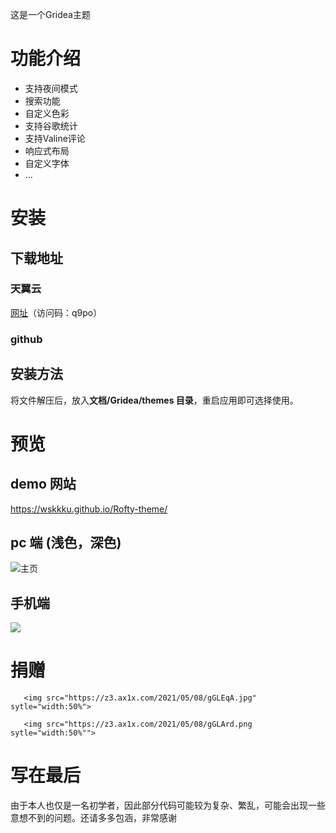 这是一个Gridea主题
<!-- more -->
# 功能介绍
+ 支持夜间模式
+ 搜索功能
+ 自定义色彩
+ 支持谷歌统计
+ 支持Valine评论
+ 响应式布局
+ 自定义字体
+  …
# 安装
## 下载地址
### 天翼云
[网址](https://cloud.189.cn/t/iURnyuiiIrma)（访问码：q9po）
### github
## 安装方法
将文件解压后，放入**文档/Gridea/themes 目录**，重启应用即可选择使用。
# 预览
## demo 网站
https://wskkku.github.io/Rofty-theme/
## pc 端 (浅色，深色)
![主页](file://C:/Users/legion/Documents/Gridea/post-images/1620469062905.png)
## 手机端
![](file://C:/Users/legion/Documents/Gridea/post-images/1620470070111.png)
 # 捐赠

       <img src="https://z3.ax1x.com/2021/05/08/gGLEqA.jpg" sytle="width:50%">
      
       <img src="https://z3.ax1x.com/2021/05/08/gGLArd.png sytle="width:50%"">
       
# 写在最后
由于本人也仅是一名初学者，因此部分代码可能较为复杂、繁乱，可能会出现一些意想不到的问题。还请多多包涵，非常感谢
